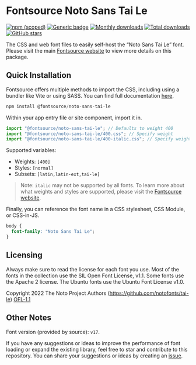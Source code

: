 # Fontsource Noto Sans Tai Le

[![npm (scoped)](https://img.shields.io/npm/v/@fontsource/noto-sans-tai-le?color=brightgreen)](https://www.npmjs.com/package/@fontsource/noto-sans-tai-le) [![Generic badge](https://img.shields.io/badge/fontsource-passing-brightgreen)](https://github.com/fontsource/fontsource) [![Monthly downloads](https://badgen.net/npm/dm/@fontsource/noto-sans-tai-le)](https://github.com/fontsource/fontsource) [![Total downloads](https://badgen.net/npm/dt/@fontsource/noto-sans-tai-le)](https://github.com/fontsource/fontsource) [![GitHub stars](https://img.shields.io/github/stars/fontsource/fontsource.svg?style=social&label=Star)](https://github.com/fontsource/fontsource/stargazers)

The CSS and web font files to easily self-host the “Noto Sans Tai Le” font. Please visit the main [Fontsource website](https://fontsource.org/fonts/noto-sans-tai-le) to view more details on this package.

## Quick Installation

Fontsource offers multiple methods to import the CSS, including using a bundler like Vite or using SASS. You can find full documentation [here](https://fontsource.org/docs/getting-started/introduction).

```javascript
npm install @fontsource/noto-sans-tai-le
```

Within your app entry file or site component, import it in.

```javascript
import "@fontsource/noto-sans-tai-le"; // Defaults to weight 400
import "@fontsource/noto-sans-tai-le/400.css"; // Specify weight
import "@fontsource/noto-sans-tai-le/400-italic.css"; // Specify weight and style
```

Supported variables:
- Weights: `[400]`
- Styles: `[normal]`
- Subsets: `[latin,latin-ext,tai-le]`

> Note: `italic` may not be supported by all fonts. To learn more about what weights and styles are supported, please visit the [Fontsource website](https://fontsource.org/fonts/noto-sans-tai-le).

Finally, you can reference the font name in a CSS stylesheet, CSS Module, or CSS-in-JS.

```css
body {
  font-family: "Noto Sans Tai Le";
}
```

## Licensing
Always make sure to read the license for each font you use. Most of the fonts in the collection use the SIL Open Font License, v1.1. Some fonts use the Apache 2 license. The Ubuntu fonts use the Ubuntu Font License v1.0.

Copyright 2022 The Noto Project Authors (https://github.com/notofonts/tai-le)
[OFL-1.1](http://scripts.sil.org/OFL)

## Other Notes
Font version (provided by source): `v17`.

If you have any suggestions or ideas to improve the performance of font loading or expand the existing library, feel free to star and contribute to this repository. You can share your suggestions or ideas by creating an [issue](https://github.com/fontsource/fontsource/issues).